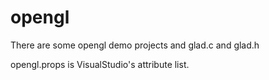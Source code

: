 # opengl

There are some opengl demo projects and glad.c and glad.h

opengl.props is VisualStudio's attribute list.
